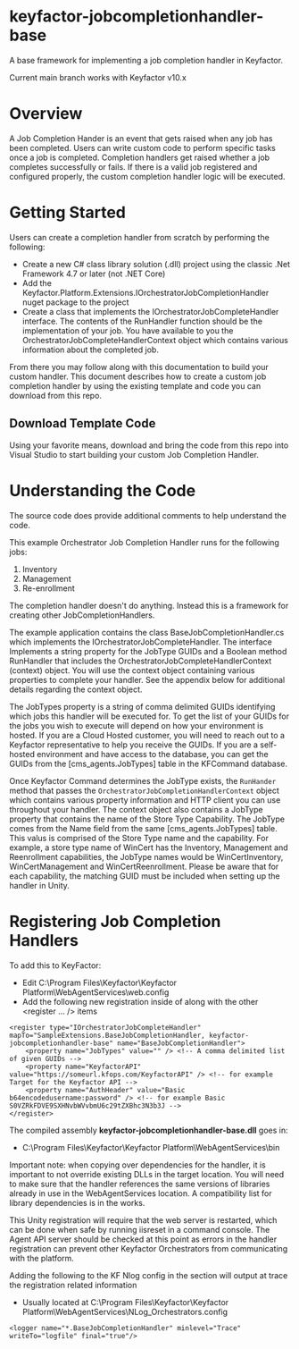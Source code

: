 # keyfactor-jobcompletionhandler-base
A base framework for implementing a job completion handler in Keyfactor.

Current main branch works with Keyfactor v10.x

# Overview
A Job Completion Hander is an event that gets raised when any job has been completed.  Users can write custom code to perform specific tasks once a job is completed.  Completion handlers get raised whether a job completes successfully or fails.  If there is a valid job registered and configured properly, the custom completion handler logic will be executed.

# Getting Started
Users can create a completion handler from scratch by performing the following:
- Create a new C# class library solution (.dll) project using the classic .Net Framework 4.7 or later (not .NET Core)
- Add the Keyfactor.Platform.Extensions.IOrchestratorJobCompletionHandler nuget package to the project
- Create a class that implements the IOrchestratorJobCompleteHandler interface.  The contents of the RunHandler function should be the implementation of your job.  You have available to you the OrchestratorJobCompleteHandlerContext object which contains various information about the completed job.

From there you may follow along with this documentation to build your custom handler.  This document describes how to create a custom job completion handler by using the existing template and code you can download from this repo.  

## Download Template Code
Using your favorite means, download and bring the code from this repo into Visual Studio to start building your custom Job Completion Handler.

# Understanding the Code
The source code does provide additional comments to help understand the code.

This example Orchestrator Job Completion Handler runs for the following jobs:
1. Inventory
2. Management
3. Re-enrollment

The completion handler doesn't do anything. Instead this is a framework for creating other JobCompletionHandlers.

The example application contains the class BaseJobCompletionHandler.cs which implements the IOrchestratorJobCompleteHandler.  The interface Implements a string property for the JobType GUIDs and a Boolean method RunHandler that includes the OrchestratorJobCompleteHandlerContext (context) object.
You will use the context object containing various properties to complete your handler.  See the appendix below for additional details regarding the context object.

The JobTypes property is a string of comma delimited GUIDs identifying which jobs this handler will be executed for.  To get the list of your GUIDs for the jobs you wish to execute will depend on how your environment is hosted.  If you are a Cloud Hosted customer, you will need to reach out to a Keyfactor representative to help you receive the GUIDs.  If you are a self-hosted environment and have access to the database, you can get the GUIDs from the [cms_agents.JobTypes] table in the KFCommand database.

Once Keyfactor Command determines the JobType exists, the `RunHander` method that passes the `OrchestratorJobCompletionHandlerContext` object which contains various property information and HTTP client you can use throughout your handler.  The context object also contains a JobType property that contains the name of the Store Type Capability.  The JobType comes from the Name field from the same [cms_agents.JobTypes] table.  This valus is comprised of the Store Type name and the capability.  For example, a store type name of WinCert has the Inventory, Management and Reenrollment capabilities, the JobType names would be WinCertInventory, WinCertManagement and WinCertReenrollment.  Please be aware that for each capability, the matching GUID must be included when setting up the handler in Unity.

# Registering Job Completion Handlers
To add this to KeyFactor:
- Edit C:\Program Files\Keyfactor\Keyfactor Platform\WebAgentServices\web.config
- Add the following new registration inside of <unity><container> along with the other <register ... /> items
```
<register type="IOrchestratorJobCompleteHandler" mapTo="SampleExtensions.BaseJobCompletionHandler, keyfactor-jobcompletionhandler-base" name="BaseJobCompletionHandler">
    <property name="JobTypes" value="" /> <!-- A comma delimited list of given GUIDs -->
    <property name="KeyfactorAPI" value="https://someurl.kfops.com/KeyfactorAPI" /> <!-- for example Target for the Keyfactor API -->
    <property name="AuthHeader" value="Basic b64encodedusername:password" /> <!-- for example Basic S0VZRkFDVE9SXHNvbWVvbmU6c29tZXBhc3N3b3J -->
</register>
```

The compiled assembly **keyfactor-jobcompletionhandler-base.dll** goes in:
- C:\Program Files\Keyfactor\Keyfactor Platform\WebAgentServices\bin 
    
Important note: when copying over dependencies for the handler, it is important to not override existing DLLs in the target location. You will need to make sure that the handler references the same versions of libraries already in use in the WebAgentServices location. A compatibility list for library dependencies is in the works.

This Unity registration will require that the web server is restarted, which can be done when safe by running iisreset in a command console. The Agent API server should be checked at this point as errors in the handler registration can prevent other Keyfactor Orchestrators from communicating with the platform.
    
Adding the following to the KF Nlog config in the <Rules> section will output at trace the registration related information
- Usually located at C:\Program Files\Keyfactor\Keyfactor Platform\WebAgentServices\NLog_Orchestrators.config
```
<logger name="*.BaseJobCompletionHandler" minlevel="Trace" writeTo="logfile" final="true"/>
```
